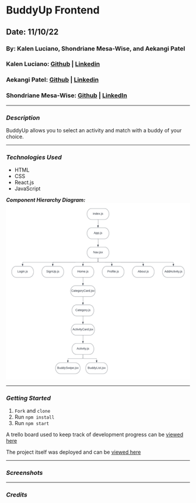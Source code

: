 # BuddyUp Frontend
## Date: 11/10/22
### By: Kalen Luciano, Shondriane Mesa-Wise, and Aekangi Patel
### Kalen Luciano: [Github](https://github.com/kalenluciano) | [Linkedin](https://www.linkedin.com/in/kalenluciano/)
### Aekangi Patel: [Github](https://github.com/Aekangi) | [Linkedin](https://www.linkedin.com/in/aekangipatel/)
### Shondriane Mesa-Wise: [Github](https://github.com/shondriane) | [LinkedIn](https://www.linkedin.com/in/shondriane-mesa-wise/)

***

### ***Description***
BuddyUp allows you to select an activity and match with a buddy of your choice. 

***

### ***Technologies Used***
* HTML
* CSS
* React.js
* JavaScript

**_Component Hierarchy Diagram:_**
![Component Hierarchy Diagram](./buddy-up-component-hierarchy-diagram.png)

***

### ***Getting Started***
1. `Fork` and `clone`
2. Run `npm install`
3. Run `npm start`

A trello board used to keep track of development progress can be [viewed here](https://trello.com/b/y27ScqGm/buddy-up)

The project itself was deployed and can be [viewed here](https://buddy-match-up.herokuapp.com)

***

### ***Screenshots***

***
### ***Credits***
